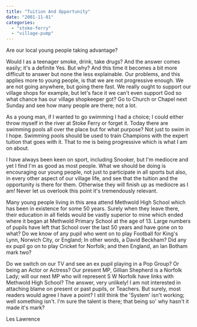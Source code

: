 ```yaml
---
title: "Tuition And Opportunity"
date: "2001-11-01"
categories: 
  - "stoke-ferry"
  - "village-pump"
---
```


Are our local young people taking advantage?

Would I as a teenager smoke, drink, take drugs? And the answer comes easily; it's a definite Yes. But why? And this time it becomes a bit more difficult to answer but none the less explainable. Our problems, and this applies more to young people, is that we are not progressive enough. We are not going anywhere, but going there fast. We really ought to support our village shops for example, but let's face it we can't even support God so what chance has our village shopkeeper got? Go to Church or Chapel next Sunday and see how many people are there; not a lot.

As a young man, if I wanted to go swimming I had a choice; I could either throw myself in the river at Stoke Ferry or forget it. Today there are swimming pools all over the place but for what purpose? Not just to swim in I hope. Swimming pools should be used to train Champions with the expert tuition that goes with it. That to me is being progressive which is what I am on about.

I have always been keen on sport, including Snooker, but I'm mediocre and yet I find I'm as good as most people. What we should be doing is encouraging our young people, not just to participate in all sports but also, in every other aspect of our village life, and see that the tuition and the opportunity is there for them. Otherwise they will finish up as mediocre as I am! Never let us overlook this point it's tremendously relevant.

Many young people living in this area attend Methwold High School which has been in existence for some 50 years. Surely when they leave there, their education in all fields would be vastly superior to mine which ended where it began at Methwold Primary School at the age of 13. Large numbers of pupils have left that School over the last 50 years and have gone on to what? Do we know of any pupil who went on to play Football for King's Lynn, Norwich City, or England; In other words, a David Beckham? Did any ex pupil go on to play Cricket for Norfolk; and then England, an Ian Botham mark two?

Do we switch on our TV and see an ex pupil playing in a Pop Group? Or being an Actor or Actress? Our present MP, Gillian Shepherd is a Norfolk Lady; will our next MP who will represent S W Norfolk have links with Methwold High School? The answer, very unlikely! I am not interested in attaching blame on present or past pupils, or Teachers. But surely, most readers would agree I have a point? I still think the 'System' isn't working; well something isn't. I'm sure the talent is there; that being so' why hasn't it made it's mark?

Les Lawrence
